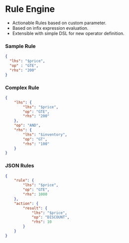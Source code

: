 # Rule Engine
- Actionable Rules based on custom parameter.
- Based on infix expression evaluation.
- Extensible with simple DSL for new operator definition. 

 ### Sample Rule 
```json
{
  "lhs": "$price",
  "op" : "GTE",
  "rhs": "200"
}
```

### Complex Rule
```json
{
    "lhs": {
        "lhs": "$price",
        "op": "GTE",
        "rhs": "200"
    },
    "op": "AND",
    "rhs": {
        "lhs": "$inventory",
        "op": "GT",
        "rhs": "100"
    }
}
```

### JSON Rules 

```json
{
	"rule": {
		"lhs": "$price",
		"op": "GTE",
		"rhs": 1000
	},
	"action": {
		"result": {
			"lhs": "$price",
			"op": "DISCOUNT",
			"rhs": 10
		}
	}
}
```